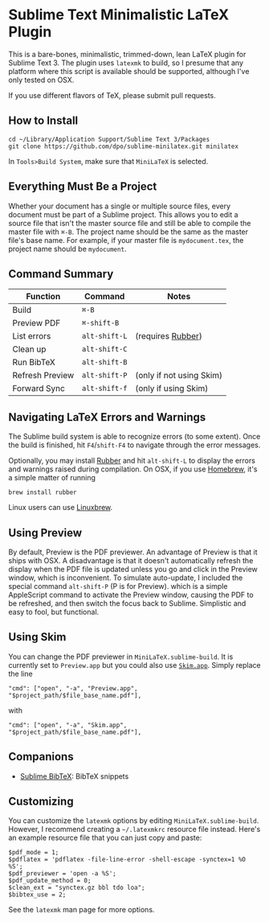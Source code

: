 # Sublime Text Minimalistic LaTeX Plugin

This is a bare-bones, minimalistic, trimmed-down, lean LaTeX plugin for Sublime Text 3. The plugin uses `latexmk` to build, so I presume that any platform where this script is available should be supported, although I've only tested on OSX.

If you use different flavors of TeX, please submit pull requests.

## How to Install

````
cd ~/Library/Application Support/Sublime Text 3/Packages
git clone https://github.com/dpo/sublime-minilatex.git minilatex
````

In `Tools>Build System`, make sure that `MiniLaTeX` is selected.

## Everything Must Be a Project

Whether your document has a single or multiple source files, every document must be part of a Sublime project. This allows you to edit a source file that isn't the master source file and still be able to compile the master file with `⌘-B`. The project name should be the same as the master file's base name. For example, if your master file is `mydocument.tex`, the project name should be `mydocument`.

## Command Summary

Function        | Command       | Notes
----------------|---------------|-------------------------
Build           | `⌘-B`         |
Preview PDF     | `⌘-shift-B`   |
List errors     | `alt-shift-L` | (requires [Rubber](https://launchpad.net/rubber))
Clean up        | `alt-shift-C` |
Run BibTeX      | `alt-shift-B` |
Refresh Preview | `alt-shift-P` | (only if not using Skim)
Forward Sync    | `alt-shift-f` | (only if using Skim)

## Navigating LaTeX Errors and Warnings

The Sublime build system is able to recognize errors (to some extent). Once the build is finished, hit `F4`/`shift-F4` to navigate through the error messages.

Optionally, you may install [Rubber](https://launchpad.net/rubber) and hit `alt-shift-L` to display the errors and warnings raised during compilation. On OSX, if you use [Homebrew](http://brew.sh), it's a simple matter of running
````
brew install rubber
````

Linux users can use [Linuxbrew](https://github.com/Homebrew/linuxbrew).

## Using Preview

By default, Preview is the PDF previewer. An advantage of Preview is that it ships with OSX. A disadvantage is that it doesn't automatically refresh the display when the PDF file is updated unless you go and click in the Preview window, which is inconvenient. To simulate auto-update, I included the special command `alt-shift-P` (P is for Preview). which is a simple AppleScript command to activate the Preview window, causing the PDF to be refreshed, and then switch the focus back to Sublime. Simplistic and easy to fool, but functional.

## Using Skim

You can change the PDF previewer in `MiniLaTeX.sublime-build`. It is currently set to `Preview.app` but you could also use [`Skim.app`](http://skim-app.sourceforge.net). Simply replace the line

    "cmd": ["open", "-a", "Preview.app", "$project_path/$file_base_name.pdf"],

with

    "cmd": ["open", "-a", "Skim.app", "$project_path/$file_base_name.pdf"],

## Companions

* [Sublime BibTeX](https://github.com/dpo/sublime-bibtex): BibTeX snippets

## Customizing

You can customize the `latexmk` options by editing `MiniLaTeX.sublime-build`. However, I recommend creating a `~/.latexmkrc` resource file instead. Here's an example resource file that you can just copy and paste:

````
$pdf_mode = 1;
$pdflatex = 'pdflatex -file-line-error -shell-escape -synctex=1 %O %S';
$pdf_previewer = 'open -a %S';
$pdf_update_method = 0;
$clean_ext = "synctex.gz bbl tdo loa";
$bibtex_use = 2;
````

See the `latexmk` man page for more options.
